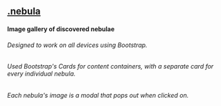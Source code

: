<a href="https://soundwanders.github.io/starmap"><h2>.nebula</h2></a>

#### Image gallery of discovered nebulae

###### Designed to work on all devices using Bootstrap.
###### Used Bootstrap's Cards for content containers, with a separate card for every individual nebula.
###### Each nebula's image is a modal that pops out when clicked on.
